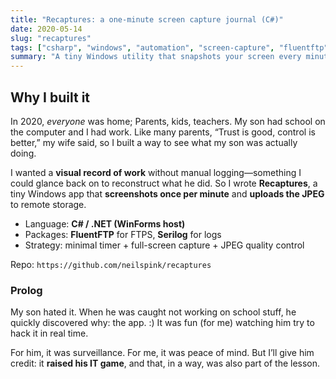 ```yaml
---
title: "Recaptures: a one‑minute screen capture journal (C#)"
date: 2020-05-14
slug: "recaptures"
tags: ["csharp", "windows", "automation", "screen-capture", "fluentftp", "serilog", "privacy", "productivity"]
summary: "A tiny Windows utility that snapshots your screen every minute and ships it to storage—useful for a visual work log."
---
```


## Why I built it

In 2020, *everyone* was home; Parents, kids, teachers. My son had school on the computer and I had work. Like many parents, “Trust is good, control is better,” my wife said, so I built a way to see what my son was actually doing.  

I wanted a **visual record of work** without manual logging—something I could glance back on to reconstruct what he did.  So I wrote **Recaptures**, a tiny Windows app that **screenshots once per minute** and **uploads the JPEG** to remote storage.

- Language: **C# / .NET (WinForms host)**
- Packages: **FluentFTP** for FTPS, **Serilog** for logs
- Strategy: minimal timer + full-screen capture + JPEG quality control

Repo: `https://github.com/neilspink/recaptures`


### Prolog

My son hated it. When he was caught not working on school stuff, he quickly discovered why: the app. :) It was fun (for me) watching him try to hack it in real time.  

For him, it was surveillance. For me, it was peace of mind. But I’ll give him credit: it **raised his IT game**, and that, in a way, was also part of the lesson.
